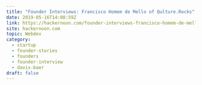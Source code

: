 ```yaml
---
title: "Founder Interviews: Francisco Homem de Mello of Qulture.Rocks"
date: 2019-05-16T14:08:59Z
link: https://hackernoon.com/founder-interviews-francisco-homem-de-mello-of-qulture-rocks-d90ef2fb050b?source=rss----3a8144eabfe3---4&utm_medium=RSS&utm_source=hune
site: hackernoon.com
topic: Webdev
category:
  - startup
  - founder-stories
  - founders
  - founder-interview
  - davis-baer
draft: false
---
```

